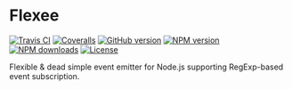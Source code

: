 # Flexee

[![Travis CI](https://img.shields.io/travis/dlueth/qoopido.flexee/master.svg?style=flat-square&label=travis)](https://travis-ci.org/dlueth/qoopido.flexee)
[![Coveralls](https://img.shields.io/coveralls/dlueth/qoopido.flexee/master.svg?style=flat-square&label=coveralls)](https://coveralls.io/github/dlueth/qoopido.flexee)
[![GitHub version](https://img.shields.io/github/tag/dlueth/qoopido.flexee.svg?style=flat-square&label=github)](https://github.com/dlueth/qoopido.flexee)
[![NPM version](https://img.shields.io/npm/v/flexee.svg?style=flat-square&label=npm)](https://www.npmjs.com/package/flexee)
[![NPM downloads](https://img.shields.io/npm/dt/flexee.svg?style=flat-square&label=npm%20downloads)](https://www.npmjs.org/package.flexee)
[![License](https://img.shields.io/npm/l/flexee.svg?style=flat-square)](https://github.com/dlueth/qoopido.flexee)

Flexible & dead simple event emitter for Node.js supporting RegExp-based event subscription.